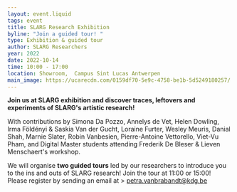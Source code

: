 ```yaml
---
layout: event.liquid
tags: event
title: SLARG Research Exhibition
byline: "Join a guided tour! "
type: Exhibition & guided tour
author: SLARG Researchers
year: 2022
date: 2022-10-14
time: 10:00 - 17:00
location: Showroom,  Campus Sint Lucas Antwerpen
main_image: https://ucarecdn.com/0159df70-5e9c-4758-be1b-5d5249180257/
---
```

**Join us at SLARG exhibition and discover traces, leftovers and experiments of SLARG's artistic research!**

With contributions by Simona Da Pozzo, Annelys de Vet, Helen Dowling, Irma Földényi & Saskia Van der Gucht, Loraine Furter, Wesley Meuris, Danial Shah, Marnie Slater, Robin Vanbesien, Pierre-Antoine Vettorello, Viet-Vu Pham, and Digital Master students attending Frederik De Bleser & Lieven Menschaert's workshop.

We will organise **two guided tours** led by our researchers to introduce you to the ins and outs of SLARG research! Join the tour at 11:00 or 15:00! Please register by sending an email at > petra.vanbrabandt@kdg.be